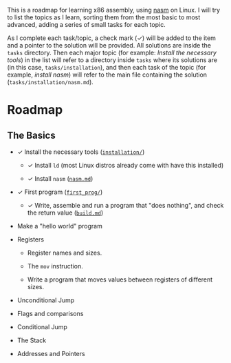 This is a roadmap for learning x86 assembly, using
[nasm](https://www.nasm.us/) on Linux. I will try to list the topics as I
learn, sorting them from the most basic to most advanced, adding a series of
small tasks for each topic.

As I complete each task/topic, a check mark (✓) will be added to the item
and a pointer to the solution will be provided. All solutions are inside
the `tasks` directory. Then each major topic (for example: *Install the
necessary tools*) in the list will refer to a directory inside `tasks` 
where its solutions are (in this case, `tasks/installation`), and then each 
task of the topic (for example, *install nasm*) will refer to the main file 
containing the solution (`tasks/installation/nasm.md`).

# Roadmap

## The Basics

* ✓ Install the necessary tools ([`installation/`](tasks/installation))

  * ✓ Install `ld` (most Linux distros already come with have this installed)

  * ✓ Install `nasm` ([`nasm.md`](tasks/installation/nasm.md))

* ✓ First program ([`first_prog/`](tasks/first_prog))

  * ✓ Write, assemble and run a program that "does nothing", and check 
  the return value ([`build.md`](tasks/first_prog/build.md))

* Make a "hello world" program

* Registers

  * Register names and sizes.

  * The `mov` instruction.

  * Write a program that moves values between registers of different sizes.

* Unconditional Jump

* Flags and comparisons

* Conditional Jump

* The Stack

* Addresses and Pointers
